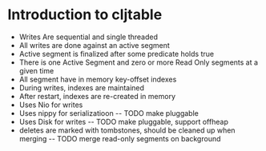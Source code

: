 # Introduction to cljtable
- Writes Are sequential and single threaded
- All writes are done against an active segment
- Active segment is finalized after some predicate holds true
- There is one Active Segment and zero or more Read Only segments at a given time
- All segment have in memory key-offset indexes
- During writes, indexes are maintained
- After restart, indexes are re-created in memory
- Uses Nio for writes
- Uses nippy for serializatioon
-- TODO make pluggable
- Uses Disk for writes
-- TODO make pluggable, support offheap
- deletes are marked with tombstones, should be cleaned up when merging
-- TODO merge read-only segments on background
